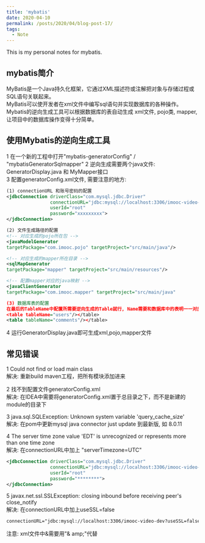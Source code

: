 ```yaml
---
title: 'mybatis'
date: 2020-04-10
permalink: /posts/2020/04/blog-post-17/
tags:
  - Note
---
```


This is my personal notes for mybatis.

mybatis简介
------
MyBatis是一个Java持久化框架，它通过XML描述符或注解把对象与存储过程或SQL语句关联起来。  
MyBatis可以使开发者在xml文件中编写sql语句并实现数据库的各种操作。  
Mybatis的逆向生成工具可以根据数据库的表自动生成 xml文件, pojo类, mapper, 让项目中的数据库操作变得十分简单。

使用Mybatis的逆向生成工具
------
1 在一个新的工程中打开"mybatis-generatorConfig" / "mybatisGeneratorSqlmapper"
2 逆向生成需要两个java文件: GeneratorDisplay.java 和 MyMapper接口  
3 配置generatorConfig.xml文件, 需要注意的地方:  
```xml
(1) connectionURL 和账号密码的配置
<jdbcConnection driverClass="com.mysql.jdbc.Driver"
                connectionURL="jdbc:mysql://localhost:3306/imooc-video-dev?useSSL=false&amp;serverTimezone=UTC"
                userId="root"
                password="xxxxxxxxx">
</jdbcConnection>

(2) 文件生成路径的配置
<!-- 对应生成的pojo所在包 -->
<javaModelGenerator 
targetPackage="com.imooc.pojo" targetProject="src/main/java"/>

<!-- 对应生成的mapper所在目录 -->
<sqlMapGenerator 
targetPackage="mapper" targetProject="src/main/resources"/>

<!-- 配置mapper对应的java映射 -->
<javaClientGenerator 
targetPackage="com.imooc.mapper" targetProject="src/main/java" 

(3) 数据库表的配置
在最后的TableName中配置所需要逆向生成的Table就行, Name需要和数据库中的表明一一对应    
<table tableName="users"/></table>
<table tableName="comments"/></table>
```
4 运行GeneratorDisplay.java即可生成xml,pojo,mapper文件


常见错误
------
1 Could not find or load main class  
解决: 重新build maven工程，把所有模块添加进来

2 找不到配置文件generatorConfig.xml  
解决: 在IDEA中需要将generatorConfig.xml置于总目录之下，而不是新建的module的目录下

3 java.sql.SQLException: Unknown system variable 'query_cache_size'  
解决: 在pom中更新mysql java connector just update 到最新版, 如 8.0.11

4  The server time zone value 'EDT' is unrecognized or represents more than one time zone  
解决: 在connectionURL中加上 "serverTimezone=UTC"

```xml
<jdbcConnection driverClass="com.mysql.jdbc.Driver"
                connectionURL="jdbc:mysql://localhost:3306/imooc-video-dev?serverTimezone=UTC"
                userId="root"
                password="********">
</jdbcConnection>
```

5 javax.net.ssl.SSLException: closing inbound before receiving peer's close_notify  
解决: 在connectionURL中加上useSSL=false

```xml
connectionURL="jdbc:mysql://localhost:3306/imooc-video-dev?useSSL=false&amp;serverTimezone=UTC"
```
注意: xml文件中&需要用"& amp;"代替
